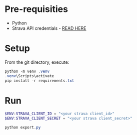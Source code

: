 # Pre-requisities

- Python
- Strava API credentials - [READ HERE](https://developers.strava.com/docs/getting-started/)

# Setup

From the git directory, execute:

```powershell
python -m venv .venv
.venv\Scripts\activate
pip install -r requirements.txt
```

# Run

```powershell
$ENV:STRAVA_CLIENT_ID = "<your strava client_id>"
$ENV:STRAVA_CLIENT_SECRET = "<your strava client_secret>"

python export.py
```